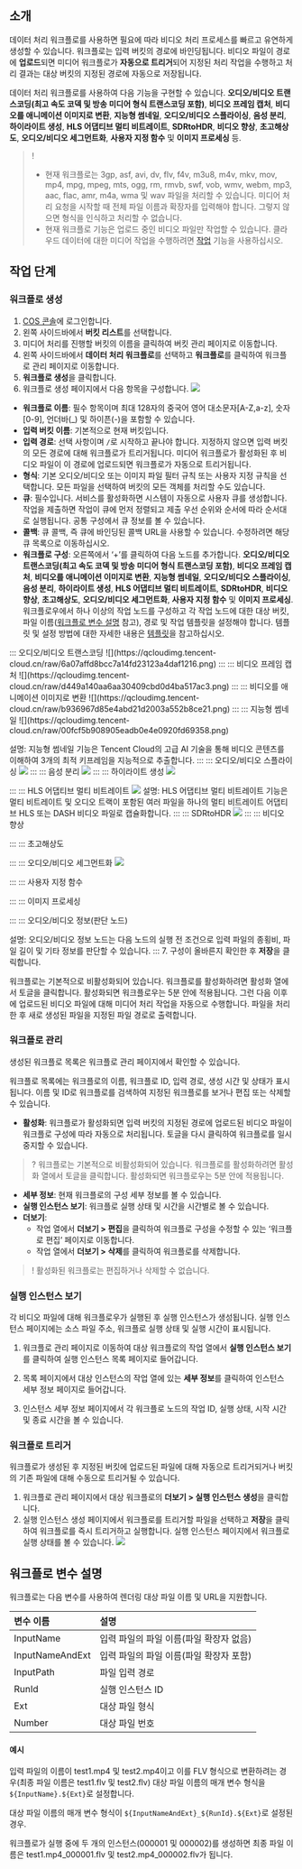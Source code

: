## 소개

데이터 처리 워크플로를 사용하면 필요에 따라 비디오 처리 프로세스를 빠르고 유연하게 생성할 수 있습니다. 워크플로는 입력 버킷의 경로에 바인딩됩니다. 비디오 파일이 경로에 **업로드**되면 미디어 워크플로가 **자동으로 트리거**되어 지정된 처리 작업을 수행하고 처리 결과는 대상 버킷의 지정된 경로에 자동으로 저장됩니다.

데이터 처리 워크플로를 사용하여 다음 기능을 구현할 수 있습니다. **오디오/비디오 트랜스코딩(최고 속도 코덱 및 방송 미디어 형식 트랜스코딩 포함)**, **비디오 프레임 캡처**, **비디오를 애니메이션 이미지로 변환**, **지능형 썸네일**, **오디오/비디오 스플라이싱**, **음성 분리**, **하이라이트 생성**, **HLS 어댑티브 멀티 비트레이트**, **SDRtoHDR**, **비디오 향상**, **초고해상도**, **오디오/비디오 세그먼트화**, **사용자 지정 함수** 및 **이미지 프로세싱** 등.

>! 
> - 현재 워크플로는 3gp, asf, avi, dv, flv, f4v, m3u8, m4v, mkv, mov, mp4, mpg, mpeg, mts, ogg, rm, rmvb, swf, vob, wmv, webm, mp3, aac, flac, amr, m4a, wma 및 wav 파일을 처리할 수 있습니다. 미디어 처리 요청을 시작할 때 전체 파일 이름과 확장자를 입력해야 합니다. 그렇지 않으면 형식을 인식하고 처리할 수 없습니다.
> - 현재 워크플로 기능은 업로드 중인 비디오 파일만 작업할 수 있습니다. 클라우드 데이터에 대한 미디어 작업을 수행하려면 [작업](https://intl.cloud.tencent.com/document/product/436/46409) 기능을 사용하십시오.
> 

## 작업 단계

### 워크플로 생성

1. [COS 콘솔](https://console.cloud.tencent.com/cos5)에 로그인합니다.
2. 왼쪽 사이드바에서 **버킷 리스트**를 선택합니다.
3. 미디어 처리를 진행할 버킷의 이름을 클릭하여 버킷 관리 페이지로 이동합니다.
4. 왼쪽 사이드바에서 **데이터 처리 워크플로**를 선택하고 **워크플로**를 클릭하여 워크플로 관리 페이지로 이동합니다.
5. **워크플로 생성**을 클릭합니다.
6. 워크플로 생성 페이지에서 다음 항목을 구성합니다.
![](https://qcloudimg.tencent-cloud.cn/raw/c2bec7689878536a9ddfc52c63fe5991.png)
  - **워크플로 이름**: 필수 항목이며 최대 128자의 중국어 영어 대소문자[A-Z,a-z], 숫자[0-9], 언더바(\_) 및 하이픈(-)을 포함할 수 있습니다.
  - **입력 버킷 이름**: 기본적으로 현재 버킷입니다.
  - **입력 경로**: 선택 사항이며 `/`로 시작하고 끝나야 합니다. 지정하지 않으면 입력 버킷의 모든 경로에 대해 워크플로가 트리거됩니다. 미디어 워크플로가 활성화된 후 비디오 파일이 이 경로에 업로드되면 워크플로가 자동으로 트리거됩니다.
  - **형식**: 기본 오디오/비디오 또는 이미지 파일 필터 규칙 또는 사용자 지정 규칙을 선택합니다. 모든 파일을 선택하여 버킷의 모든 객체를 처리할 수도 있습니다.
  - **큐**: 필수입니다. 서비스를 활성화하면 시스템이 자동으로 사용자 큐를 생성합니다. 작업을 제출하면 작업이 큐에 먼저 정렬되고 제출 우선 순위와 순서에 따라 순서대로 실행됩니다. 공통 구성에서 큐 정보를 볼 수 있습니다.
  - **콜백**: 큐 콜백, 즉 큐에 바인딩된 콜백 URL을 사용할 수 있습니다. 수정하려면 해당 큐 목록으로 이동하십시오.
  - **워크플로 구성**: 오른쪽에서 ‘+’를 클릭하여 다음 노드를 추가합니다. **오디오/비디오 트랜스코딩(최고 속도 코덱 및 방송 미디어 형식 트랜스코딩 포함)**, **비디오 프레임 캡처**, **비디오를 애니메이션 이미지로 변환**, **지능형 썸네일**, **오디오/비디오 스플라이싱**, **음성 분리**, **하이라이트 생성**, **HLS 어댑티브 멀티 비트레이트**, **SDRtoHDR**, **비디오 향상**, **초고해상도**, **오디오/비디오 세그먼트화**, **사용자 지정 함수** 및 **이미지 프로세싱**. 워크플로우에서 하나 이상의 작업 노드를 구성하고 각 작업 노드에 대한 대상 버킷, 파일 이름([워크플로 변수 설명](#1) 참고), 경로 및 작업 템플릿을 설정해야 합니다. 템플릿 및 설정 방법에 대한 자세한 내용은 [템플릿](https://intl.cloud.tencent.com/document/product/436/46411)을 참고하십시오.
<dx-tabs>
::: 오디오/비디오 트랜스코딩
![](https://qcloudimg.tencent-cloud.cn/raw/6a07affd8bcc7a14fd23123a4daf1216.png)
:::
::: 비디오 프레임 캡처
![](https://qcloudimg.tencent-cloud.cn/raw/d449a140aa6aa30409cbd0d4ba517ac3.png)
:::
::: 비디오를 애니메이션 이미지로 변환
![](https://qcloudimg.tencent-cloud.cn/raw/b936967d85e4abd21d2003a552b8ce21.png)
:::
::: 지능형 썸네일
![](https://qcloudimg.tencent-cloud.cn/raw/00fcf5b908905eadb0e4e0920fd69358.png)

설명: 지능형 썸네일 기능은 Tencent Cloud의 고급 AI 기술을 통해 비디오 콘텐츠를 이해하여 3개의 최적 키프레임을 지능적으로 추출합니다.
:::
::: 오디오/비디오 스플라이싱
![](https://qcloudimg.tencent-cloud.cn/raw/0ff1ed35b1f65f404b84435faa2ccf0f.png)
:::
</dx-tabs>
<dx-tabs>
::: 음성 분리
![](https://qcloudimg.tencent-cloud.cn/raw/01ae516306970ab7e0878699843483ad.png)
:::
::: 하이라이트 생성
![](https://qcloudimg.tencent-cloud.cn/raw/d320ea46e01a3969811deecf3ee245ff.png)

:::
::: HLS 어댑티브 멀티 비트레이트
![](https://qcloudimg.tencent-cloud.cn/raw/b6f7821676471e7f505dd4f4e0c09574.png)
설명: HLS 어댑티브 멀티 비트레이트 기능은 멀티 비트레이트 및 오디오 트랙이 포함된 여러 파일을 하나의 멀티 비트레이트 어댑티브 HLS 또는 DASH 비디오 파일로 캡슐화합니다.
:::
::: SDRtoHDR
![](https://qcloudimg.tencent-cloud.cn/raw/51ba2ccf5a680c5217a08cfdbaccc146.png)
:::
::: 비디오 향상

:::
</dx-tabs>
<dx-tabs>
::: 초고해상도

:::
::: 오디오/비디오 세그먼트화
![](https://qcloudimg.tencent-cloud.cn/raw/2fd5506dabedfbc051a13bb019ca601f.png)

:::
::: 사용자 지정 함수

:::
::: 이미지 프로세싱

:::
::: 오디오/비디오 정보(판단 노드)

설명: 오디오/비디오 정보 노드는 다음 노드의 실행 전 조건으로 입력 파일의 종횡비, 파일 길이 및 기타 정보를 판단할 수 있습니다.
:::
</dx-tabs>
7. 구성이 올바른지 확인한 후 **저장**을 클릭합니다.

워크플로는 기본적으로 비활성화되어 있습니다. 워크플로를 활성화하려면 활성화 열에서 토글을 클릭합니다. 활성화되면 워크플로우는 5분 안에 적용됩니다. 그런 다음 이후에 업로드된 비디오 파일에 대해 미디어 처리 작업을 자동으로 수행합니다. 파일을 처리한 후 새로 생성된 파일을 지정된 파일 경로로 출력합니다.

### 워크플로 관리

생성된 워크플로 목록은 워크플로 관리 페이지에서 확인할 수 있습니다.

워크플로 목록에는 워크플로의 이름, 워크플로 ID, 입력 경로, 생성 시간 및 상태가 표시됩니다. 이름 및 ID로 워크플로를 검색하여 지정된 워크플로를 보거나 편집 또는 삭제할 수 있습니다.

 - **활성화**: 워크플로가 활성화되면 입력 버킷의 지정된 경로에 업로드된 비디오 파일이 워크플로 구성에 따라 자동으로 처리됩니다. 토글을 다시 클릭하여 워크플로를 일시 중지할 수 있습니다.
>? 워크플로는 기본적으로 비활성화되어 있습니다. 워크플로를 활성화하려면 활성화 열에서 토글을 클릭합니다. 활성화되면 워크플로우는 5분 안에 적용됩니다.
>
 - **세부 정보**: 현재 워크플로의 구성 세부 정보를 볼 수 있습니다.
 - **실행 인스턴스 보기**: 워크플로 실행 상태 및 시간을 시간별로 볼 수 있습니다.
 - **더보기**:   
   - 작업 열에서 **더보기 > 편집**을 클릭하여 워크플로 구성을 수정할 수 있는 ‘워크플로 편집’ 페이지로 이동합니다.
   - 작업 열에서 **더보기 > 삭제**를 클릭하여 워크플로를 삭제합니다.

>! 활성화된 워크플로는 편집하거나 삭제할 수 없습니다.
>

### 실행 인스턴스 보기

각 비디오 파일에 대해 워크플로우가 실행된 후 실행 인스턴스가 생성됩니다. 실행 인스턴스 페이지에는 소스 파일 주소, 워크플로 실행 상태 및 실행 시간이 표시됩니다.

1. 워크플로 관리 페이지로 이동하여 대상 워크플로의 작업 열에서 **실행 인스턴스 보기**를 클릭하여 실행 인스턴스 목록 페이지로 들어갑니다.

2. 목록 페이지에서 대상 인스턴스의 작업 열에 있는 **세부 정보**를 클릭하여 인스턴스 세부 정보 페이지로 들어갑니다.

3. 인스턴스 세부 정보 페이지에서 각 워크플로 노드의 작업 ID, 실행 상태, 시작 시간 및 종료 시간을 볼 수 있습니다.


### 워크플로 트리거

워크플로가 생성된 후 지정된 버킷에 업로드된 파일에 대해 자동으로 트리거되거나 버킷의 기존 파일에 대해 수동으로 트리거될 수 있습니다.

1. 워크플로 관리 페이지에서 대상 워크플로의 **더보기 > 실행 인스턴스 생성**을 클릭합니다.
2. 실행 인스턴스 생성 페이지에서 워크플로를 트리거할 파일을 선택하고 **저장**을 클릭하여 워크플로를 즉시 트리거하고 실행합니다.
   실행 인스턴스 페이지에서 워크플로 실행 상태를 볼 수 있습니다.
   ![](https://qcloudimg.tencent-cloud.cn/raw/8e5bdd5477861a20499f91eb85d49fb7.png)


<span id="1"></span>

## 워크플로 변수 설명


워크플로는 다음 변수를 사용하여 렌더링 대상 파일 이름 및 URL을 지원합니다.

| 변수 이름        | 설명                         |
| :-------------- | :--------------------------- |
| InputName       | 입력 파일의 파일 이름(파일 확장자 없음) |
| InputNameAndExt | 입력 파일의 파일 이름(파일 확장자 포함)   |
| InputPath       | 파일 입력 경로               |
| RunId           | 실행 인스턴스 ID                  |
| Ext             | 대상 파일 형식               |
| Number          | 대상 파일 번호               |

#### 예시


입력 파일의 이름이 test1.mp4 및 test2.mp4이고 이를 FLV 형식으로 변환하려는 경우(최종 파일 이름은 test1.flv 및 test2.flv) 대상 파일 이름의 매개 변수 형식을 `${InputName}.${Ext}`로 설정합니다.

대상 파일 이름의 매개 변수 형식이 `${InputNameAndExt}_${RunId}.${Ext}`로 설정된 경우.

워크플로가 실행 중에 두 개의 인스턴스(000001 및 000002)를 생성하면 최종 파일 이름은 test1.mp4_000001.flv 및 test2.mp4_000002.flv가 됩니다.



